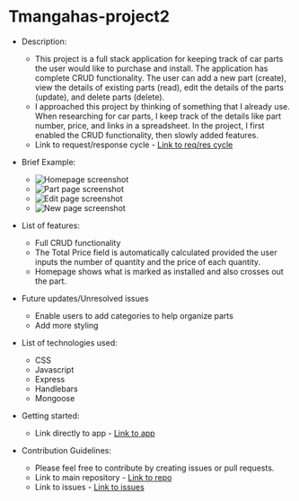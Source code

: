 # Tmangahas-project2

* Description:
    * This project is a full stack application for keeping track of car parts the user would like to purchase and install.  The application has complete CRUD functionality.  The user can add a new part (create), view the details of existing parts (read), edit the details of the parts (update), and delete parts (delete).
    * I approached this project by thinking of something that I already use.  When researching for car parts, I keep track of the details like part number, price, and links in a spreadsheet.  In the project, I first enabled the CRUD functionality, then slowly added features.
    * Link to request/response cycle - [Link to req/res cycle](https://i.imgur.com/uTQlyF6.jpg)

* Brief Example:
    * ![Homepage screenshot](https://i.imgur.com/jWTxx1s.png)
    * ![Part page screenshot](https://i.imgur.com/AosIEej.png)
    * ![Edit page screenshot](https://i.imgur.com/J5Iw7Dp.png)
    * ![New page screenshot](https://i.imgur.com/Eoaoopd.png)

* List of features:
    * Full CRUD functionality
    * The Total Price field is automatically calculated provided the user inputs the number of quantity and the price of each quantity.
    * Homepage shows what is marked as installed and also crosses out the part.

* Future updates/Unresolved issues
    * Enable users to add categories to help organize parts
    * Add more styling

* List of technologies used:
    * CSS
    * Javascript
    * Express
    * Handlebars
    * Mongoose

* Getting started:
    * Link directly to app - [Link to app](https://mod-tracker-txm.herokuapp.com/)

* Contribution Guidelines:
    * Please feel free to contribute by creating issues or pull requests.
    * Link to main repository - [Link to repo](https://github.com/xmangahas/Tmangahas-project2)
    * Link to issues - [Link to issues](https://github.com/xmangahas/Tmangahas-project2/issues)



